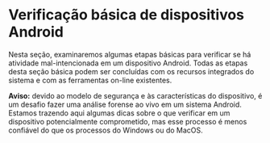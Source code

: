 # Verificação básica de dispositivos Android


Nesta seção, examinaremos algumas etapas básicas para verificar se há atividade mal-intencionada em um dispositivo Android. Todas as etapas desta seção básica podem ser concluídas com os recursos integrados do sistema e com as ferramentas on-line existentes.


**Aviso:** devido ao modelo de segurança e às características do dispositivo, é um desafio fazer uma análise forense ao vivo em um sistema Android. Estamos trazendo aqui algumas dicas sobre o que verificar em um dispositivo potencialmente comprometido, mas esse processo é menos confiável do que os processos do Windows ou do MacOS.

